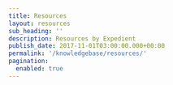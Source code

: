 ```yaml
---
title: Resources
layout: resources
sub_heading: ''
description: Resources by Expedient
publish_date: 2017-11-01T03:00:00.000+00:00
permalink: '/knowledgebase/resources/'
pagination: 
  enabled: true
---
```

